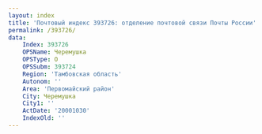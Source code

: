 ```yaml
---
layout: index
title: 'Почтовый индекс 393726: отделение почтовой связи Почты России'
permalink: /393726/
data:
    Index: 393726
    OPSName: Черемушка
    OPSType: О
    OPSSubm: 393724
    Region: 'Тамбовская область'
    Autonom: ''
    Area: 'Первомайский район'
    City: Черемушка
    City1: ''
    ActDate: '20001030'
    IndexOld: ''
---
```

